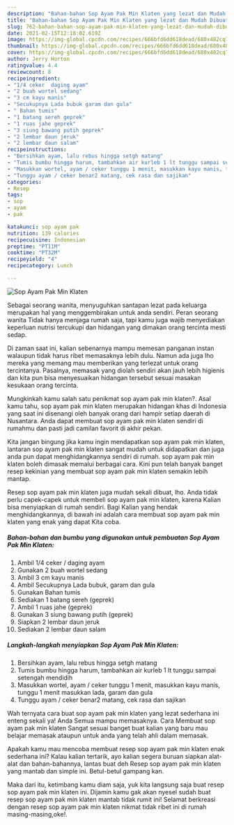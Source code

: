 ```yaml
---
description: "Bahan-bahan Sop Ayam Pak Min Klaten yang lezat dan Mudah Dibuat"
title: "Bahan-bahan Sop Ayam Pak Min Klaten yang lezat dan Mudah Dibuat"
slug: 762-bahan-bahan-sop-ayam-pak-min-klaten-yang-lezat-dan-mudah-dibuat
date: 2021-02-15T12:18:02.619Z
image: https://img-global.cpcdn.com/recipes/666bfd6dd618dead/680x482cq70/sop-ayam-pak-min-klaten-foto-resep-utama.jpg
thumbnail: https://img-global.cpcdn.com/recipes/666bfd6dd618dead/680x482cq70/sop-ayam-pak-min-klaten-foto-resep-utama.jpg
cover: https://img-global.cpcdn.com/recipes/666bfd6dd618dead/680x482cq70/sop-ayam-pak-min-klaten-foto-resep-utama.jpg
author: Jerry Horton
ratingvalue: 4.4
reviewcount: 8
recipeingredient:
- "1/4 ceker  daging ayam"
- "2 buah wortel sedang"
- "3 cm kayu manis"
- "Secukupnya Lada bubuk garam dan gula"
- " Bahan tumis"
- "1 batang sereh geprek"
- "1 ruas jahe geprek"
- "3 siung bawang putih geprek"
- "2 lembar daun jeruk"
- "2 lembar daun salam"
recipeinstructions:
- "Bersihkan ayam, lalu rebus hingga setgh matang"
- "Tumis bumbu hingga harum, tambahkan air kurleb 1 lt tunggu sampai setengah mendidih"
- "Masukkan wortel, ayam / ceker tunggu 1 menit, masukkan kayu manis, tunggu 1 menit masukkan lada, garam dan gula"
- "Tunggu ayam / ceker benar2 matang, cek rasa dan sajikan"
categories:
- Resep
tags:
- sop
- ayam
- pak

katakunci: sop ayam pak 
nutrition: 139 calories
recipecuisine: Indonesian
preptime: "PT11M"
cooktime: "PT32M"
recipeyield: "4"
recipecategory: Lunch

---
```



![Sop Ayam Pak Min Klaten](https://img-global.cpcdn.com/recipes/666bfd6dd618dead/680x482cq70/sop-ayam-pak-min-klaten-foto-resep-utama.jpg)

Sebagai seorang wanita, menyuguhkan santapan lezat pada keluarga merupakan hal yang menggembirakan untuk anda sendiri. Peran seorang  wanita Tidak hanya menjaga rumah saja, tapi kamu juga wajib menyediakan keperluan nutrisi tercukupi dan hidangan yang dimakan orang tercinta mesti sedap.

Di zaman  saat ini, kalian sebenarnya mampu memesan panganan instan walaupun tidak harus ribet memasaknya lebih dulu. Namun ada juga lho mereka yang memang mau memberikan yang terlezat untuk orang tercintanya. Pasalnya, memasak yang diolah sendiri akan jauh lebih higienis dan kita pun bisa menyesuaikan hidangan tersebut sesuai masakan kesukaan orang tercinta. 



Mungkinkah kamu salah satu penikmat sop ayam pak min klaten?. Asal kamu tahu, sop ayam pak min klaten merupakan hidangan khas di Indonesia yang saat ini disenangi oleh banyak orang dari hampir setiap daerah di Nusantara. Anda dapat membuat sop ayam pak min klaten sendiri di rumahmu dan pasti jadi camilan favorit di akhir pekan.

Kita jangan bingung jika kamu ingin mendapatkan sop ayam pak min klaten, lantaran sop ayam pak min klaten sangat mudah untuk didapatkan dan juga anda pun dapat menghidangkannya sendiri di rumah. sop ayam pak min klaten boleh dimasak memalui berbagai cara. Kini pun telah banyak banget resep kekinian yang membuat sop ayam pak min klaten semakin lebih mantap.

Resep sop ayam pak min klaten juga mudah sekali dibuat, lho. Anda tidak perlu capek-capek untuk membeli sop ayam pak min klaten, karena Kalian bisa menyiapkan di rumah sendiri. Bagi Kalian yang hendak menghidangkannya, di bawah ini adalah cara membuat sop ayam pak min klaten yang enak yang dapat Kita coba.

<!--inarticleads1-->

##### Bahan-bahan dan bumbu yang digunakan untuk pembuatan Sop Ayam Pak Min Klaten:

1. Ambil 1/4 ceker / daging ayam
1. Gunakan 2 buah wortel sedang
1. Ambil 3 cm kayu manis
1. Ambil Secukupnya Lada bubuk, garam dan gula
1. Gunakan  Bahan tumis
1. Sediakan 1 batang sereh (geprek)
1. Ambil 1 ruas jahe (geprek)
1. Gunakan 3 siung bawang putih (geprek)
1. Siapkan 2 lembar daun jeruk
1. Sediakan 2 lembar daun salam




<!--inarticleads2-->

##### Langkah-langkah menyiapkan Sop Ayam Pak Min Klaten:

1. Bersihkan ayam, lalu rebus hingga setgh matang
1. Tumis bumbu hingga harum, tambahkan air kurleb 1 lt tunggu sampai setengah mendidih
1. Masukkan wortel, ayam / ceker tunggu 1 menit, masukkan kayu manis, tunggu 1 menit masukkan lada, garam dan gula
1. Tunggu ayam / ceker benar2 matang, cek rasa dan sajikan




Wah ternyata cara buat sop ayam pak min klaten yang lezat sederhana ini enteng sekali ya! Anda Semua mampu memasaknya. Cara Membuat sop ayam pak min klaten Sangat sesuai banget buat kalian yang baru mau belajar memasak ataupun untuk anda yang telah ahli dalam memasak.

Apakah kamu mau mencoba membuat resep sop ayam pak min klaten enak sederhana ini? Kalau kalian tertarik, ayo kalian segera buruan siapkan alat-alat dan bahan-bahannya, lantas buat deh Resep sop ayam pak min klaten yang mantab dan simple ini. Betul-betul gampang kan. 

Maka dari itu, ketimbang kamu diam saja, yuk kita langsung saja buat resep sop ayam pak min klaten ini. Dijamin kamu gak akan nyesel sudah buat resep sop ayam pak min klaten mantab tidak rumit ini! Selamat berkreasi dengan resep sop ayam pak min klaten nikmat tidak ribet ini di rumah masing-masing,oke!.

